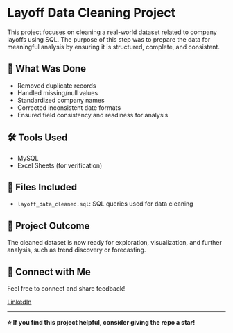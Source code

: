 # Layoff Data Cleaning Project

This project focuses on cleaning a real-world dataset related to company layoffs using SQL. The purpose of this step was to prepare the data for meaningful analysis by ensuring it is structured, complete, and consistent.

## 🧹 What Was Done

- Removed duplicate records
- Handled missing/null values
- Standardized company names
- Corrected inconsistent date formats
- Ensured field consistency and readiness for analysis

## 🛠️ Tools Used

- MySQL
- Excel Sheets (for verification)

## 📁 Files Included

- `layoff_data_cleaned.sql`: SQL queries used for data cleaning

## 📌 Project Outcome

The cleaned dataset is now ready for exploration, visualization, and further analysis, such as trend discovery or forecasting.

## 🔗 Connect with Me

Feel free to connect and share feedback!

[LinkedIn](https://www.linkedin.com/in/khajanomanahmed)  

---

**⭐ If you find this project helpful, consider giving the repo a star!**
